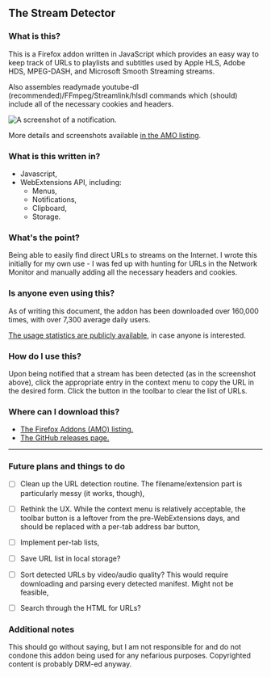 ## The Stream Detector
### What is this?
This is a Firefox addon written in JavaScript which provides an easy way to keep track of URLs to playlists and subtitles used by Apple HLS, Adobe HDS, MPEG-DASH, and Microsoft Smooth Streaming streams.

Also assembles readymade youtube-dl (recommended)/FFmpeg/Streamlink/hlsdl commands which (should) include all of the necessary cookies and headers.

![A screenshot of a notification.](https://addons.cdn.mozilla.net/user-media/previews/thumbs/204/204893.png?modified=1543520749)

More details and screenshots available [in the AMO listing](https://addons.mozilla.org/en-US/firefox/addon/hls-stream-detector/).

### What is this written in?
- Javascript,
- WebExtensions API, including:
	* Menus,
	* Notifications,
	* Clipboard,
	* Storage.

### What's the point?
Being able to easily find direct URLs to streams on the Internet. I wrote this initially for my own use - I was fed up with hunting for URLs in the Network Monitor and manually adding all the necessary headers and cookies.

### Is anyone even using this?
As of writing this document, the addon has been downloaded over 160,000 times, with over 7,300 average daily users.

[The usage statistics are publicly available](https://addons.mozilla.org/en-US/firefox/addon/hls-stream-detector/statistics/), in case anyone is interested.

### How do I use this?
Upon being notified that a stream has been detected (as in the screenshot above), click the appropriate entry in the context menu to copy the URL in the desired form. Click the button in the toolbar to clear the list of URLs.

### Where can I download this?
- [The Firefox Addons (AMO) listing.](https://addons.mozilla.org/en-US/firefox/addon/hls-stream-detector/)
- [The GitHub releases page.](https://github.com/rowrawer/stream-detector/releases)

---

### Future plans and things to do
- [ ] Clean up the URL detection routine. The filename/extension part is particularly messy (it works, though),
- [ ] Rethink the UX. While the context menu is relatively acceptable, the toolbar button is a leftover from the pre-WebExtensions days, and should be replaced with a per-tab address bar button,
- [ ] Implement per-tab lists,
- [ ] Save URL list in local storage?
- [ ] Sort detected URLs by video/audio quality? This would require downloading and parsing every detected manifest. Might not be feasible,
- [ ] Search through the HTML for URLs?


### Additional notes
This should go without saying, but I am not responsible for and do not condone this addon being used for any nefarious purposes. Copyrighted content is probably DRM-ed anyway.
